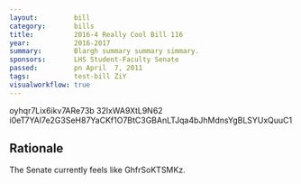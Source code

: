 ```yaml
---
layout:         bill
category:       bills
title:          2016-4 Really Cool Bill 116
year:           2016-2017
summary:        Blargh summary summary simmary.
sponsors:       LHS Student-Faculty Senate
passed:         pn April  7, 2011
tags:           test-bill ZiY
visualworkflow: true
---
```



oyhqr7Lix6ikv7ARe73b 32lxWA9XtL9N62 i0eT7YAl7e2G3SeH87YaCKf1O7BtC3GBAnLTJqa4bJhMdnsYgBLSYUxQuuC1 




Rationale
---------
The Senate currently feels like GhfrSoKTSMKz.
